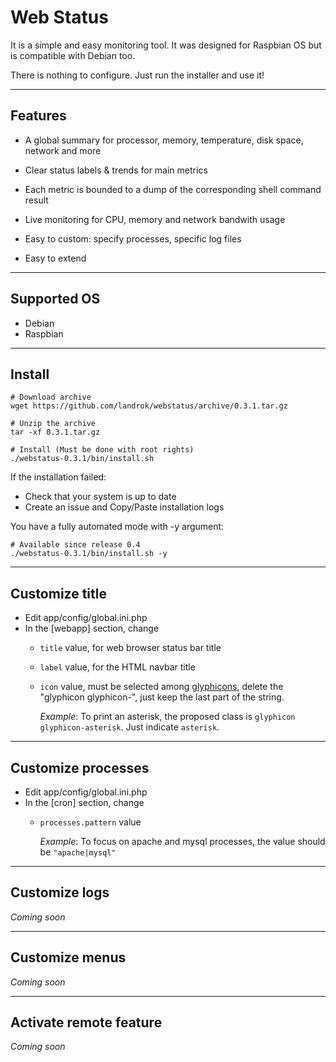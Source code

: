 Web Status
==========

It is a simple and easy monitoring tool. It was designed for 
Raspbian OS but is compatible with Debian too.

There is nothing to configure. Just run the installer and use it!

[//]: # "[Demo](http://example.com/webstatus/)"

________________________________________________________________________

## Features

- A global summary for processor, memory, temperature, disk space, 
  network and more

- Clear status labels & trends for main metrics

- Each metric is bounded to a dump of the corresponding shell command 
  result

- Live monitoring for CPU, memory and network bandwith usage

- Easy to custom: specify processes, specific log files

- Easy to extend

________________________________________________________________________

## Supported OS

* Debian
* Raspbian

________________________________________________________________________

## Install

```shell
# Download archive
wget https://github.com/landrok/webstatus/archive/0.3.1.tar.gz

# Unzip the archive
tar -xf 0.3.1.tar.gz

# Install (Must be done with root rights)
./webstatus-0.3.1/bin/install.sh

```

If the installation failed:

- Check that your system is up to date
- Create an issue and Copy/Paste installation logs

You have a fully automated mode with -y argument:

```shell
# Available since release 0.4
./webstatus-0.3.1/bin/install.sh -y
```
________________________________________________________________________

## Customize title

- Edit app/config/global.ini.php
- In the [webapp] section, change 
  - `title` value, for web browser status bar title
  - `label` value, for the HTML navbar title
  - `icon` value, must be selected among 
    [glyphicons](http://getbootstrap.com/components/), delete the
    "glyphicon glyphicon-", just keep the last part of the string.
    
    _Example_: To print an asterisk, the proposed class is 
    `glyphicon glyphicon-asterisk`. Just indicate `asterisk`.

________________________________________________________________________

## Customize processes

- Edit app/config/global.ini.php
- In the [cron] section, change 
  - `processes.pattern` value
  
    _Example_: To focus on apache and mysql processes, the value should 
    be `"apache|mysql"`

________________________________________________________________________

## Customize logs

_Coming soon_

________________________________________________________________________

## Customize menus

_Coming soon_

________________________________________________________________________

## Activate remote feature

_Coming soon_
